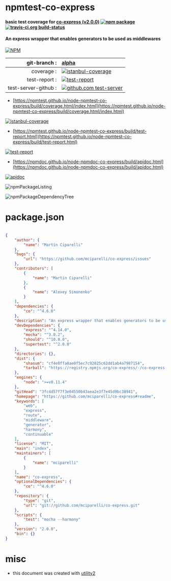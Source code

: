 # npmtest-co-express

#### basic test coverage for  [co-express (v2.0.0)](https://github.com/mciparelli/co-express#readme)  [![npm package](https://img.shields.io/npm/v/npmtest-co-express.svg?style=flat-square)](https://www.npmjs.org/package/npmtest-co-express) [![travis-ci.org build-status](https://api.travis-ci.org/npmtest/node-npmtest-co-express.svg)](https://travis-ci.org/npmtest/node-npmtest-co-express)

#### An express wrapper that enables generators to be used as middlewares

[![NPM](https://nodei.co/npm/co-express.png?downloads=true&downloadRank=true&stars=true)](https://www.npmjs.com/package/co-express)

| git-branch : | [alpha](https://github.com/npmtest/node-npmtest-co-express/tree/alpha)|
|--:|:--|
| coverage : | [![istanbul-coverage](https://npmtest.github.io/node-npmtest-co-express/build/coverage.badge.svg)](https://npmtest.github.io/node-npmtest-co-express/build/coverage.html/index.html)|
| test-report : | [![test-report](https://npmtest.github.io/node-npmtest-co-express/build/test-report.badge.svg)](https://npmtest.github.io/node-npmtest-co-express/build/test-report.html)|
| test-server-github : | [![github.com test-server](https://npmtest.github.io/node-npmtest-co-express/GitHub-Mark-32px.png)](https://npmtest.github.io/node-npmtest-co-express/build/app/index.html) | | build-artifacts : | [![build-artifacts](https://npmtest.github.io/node-npmtest-co-express/glyphicons_144_folder_open.png)](https://github.com/npmtest/node-npmtest-co-express/tree/gh-pages/build)|

- [https://npmtest.github.io/node-npmtest-co-express/build/coverage.html/index.html](https://npmtest.github.io/node-npmtest-co-express/build/coverage.html/index.html)

[![istanbul-coverage](https://npmtest.github.io/node-npmtest-co-express/build/screenCapture.buildCi.browser.%252Ftmp%252Fbuild%252Fcoverage.lib.html.png)](https://npmtest.github.io/node-npmtest-co-express/build/coverage.html/index.html)

- [https://npmtest.github.io/node-npmtest-co-express/build/test-report.html](https://npmtest.github.io/node-npmtest-co-express/build/test-report.html)

[![test-report](https://npmtest.github.io/node-npmtest-co-express/build/screenCapture.buildCi.browser.%252Ftmp%252Fbuild%252Ftest-report.html.png)](https://npmtest.github.io/node-npmtest-co-express/build/test-report.html)

- [https://npmdoc.github.io/node-npmdoc-co-express/build/apidoc.html](https://npmdoc.github.io/node-npmdoc-co-express/build/apidoc.html)

[![apidoc](https://npmdoc.github.io/node-npmdoc-co-express/build/screenCapture.buildCi.browser.%252Ftmp%252Fbuild%252Fapidoc.html.png)](https://npmdoc.github.io/node-npmdoc-co-express/build/apidoc.html)

![npmPackageListing](https://npmtest.github.io/node-npmtest-co-express/build/screenCapture.npmPackageListing.svg)

![npmPackageDependencyTree](https://npmtest.github.io/node-npmtest-co-express/build/screenCapture.npmPackageDependencyTree.svg)



# package.json

```json

{
    "author": {
        "name": "Martín Ciparelli"
    },
    "bugs": {
        "url": "https://github.com/mciparelli/co-express/issues"
    },
    "contributors": [
        {
            "name": "Martín Ciparelli"
        },
        {
            "name": "Alexey Simonenko"
        }
    ],
    "dependencies": {
        "co": "^4.6.0"
    },
    "description": "An express wrapper that enables generators to be used as middlewares",
    "devDependencies": {
        "express": "^4.14.0",
        "mocha": "^3.0.2",
        "should": "^10.0.0",
        "supertest": "^2.0.0"
    },
    "directories": {},
    "dist": {
        "shasum": "cf4e0ffa8ae0f5ec7c92025c62dd1ab4a7987154",
        "tarball": "https://registry.npmjs.org/co-express/-/co-express-2.0.0.tgz"
    },
    "engines": {
        "node": ">=v0.11.4"
    },
    "gitHead": "3fc4d57f7f3e04550b43aea2e3f7e45d9bc38941",
    "homepage": "https://github.com/mciparelli/co-express#readme",
    "keywords": [
        "web",
        "express",
        "route",
        "middleware",
        "generator",
        "harmony",
        "continuable"
    ],
    "license": "MIT",
    "main": "index",
    "maintainers": [
        {
            "name": "mciparelli"
        }
    ],
    "name": "co-express",
    "optionalDependencies": {
        "co": "^4.6.0"
    },
    "repository": {
        "type": "git",
        "url": "git://github.com/mciparelli/co-express.git"
    },
    "scripts": {
        "test": "mocha --harmony"
    },
    "version": "2.0.0",
    "bin": {}
}
```



# misc
- this document was created with [utility2](https://github.com/kaizhu256/node-utility2)
